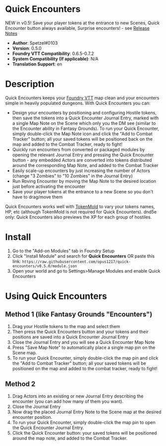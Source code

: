 # Quick Encounters
NEW in v0.5! Save your player tokens at the entrance to new Scenes, Quick Encounter button always available, Surprise encounters! - see [Release Notes](https://github.com/opus1217/quick-encounters/blob/master/CHANGELOG.md#changelog)
* **Author**: Spetzel#0103
* **Version**: 0.5.0
* **Foundry VTT Compatibility**: 0.6.5-0.7.2
* **System Compatibility (If applicable)**: N/A
* **Translation Support**: en


# Description

Quick Encounters keeps your [Foundry VTT](https://foundryvtt.com/) map clean and your encounters simple in heavily populated dungeons. With Quick Encounters you can:
* Design your encounters by positioning and configuring Hostile tokens, then save the tokens into a Quick Encounter Journal Entry, marked with a single Map Note on the Scene which only you the DM see (similar to the Encounter ability in Fantasy Grounds). To run your Quick Encounter, simply double-click the Map Note icon and click the "Add to Combat Tracker" button; all your saved tokens will be positioned back on the map and added to the Combat Tracker, ready to fight!
* Quickly run encounters from converted or packaged modules by opening the relevant Journal Entry and pressing the Quick Encounter button - any embedded Actors are converted into tokens distributed around the corresponding Map Note, and added to the Combat Tracker
* Easily scale-up encounters by just increasing the number of Actors (change "3 Zombies" to "10 Zombies" in the Journal Entry)
* Run Roving Encounter by moving the Map Note to the desired location just before activating the encounter
* Save your player tokens at the entrance to a new Scene so you don't have to drag/move them

Quick Encounters works well with [TokenMold](https://github.com/Moerill/token-mold#token-mold) to vary your tokens names, HP, etc (although TokenMold is not required for Quick Encounters). dnd5e only: Quick Encounters also previews the XP for each group of hostiles.

# Install
1. Go to the "Add-on Modules" tab in Foundry Setup
2. Click "Install Module" and search for **Quick Encounters** OR paste this link: `https://raw.githubusercontent.com/opus1217/quick-encounters/v0.5.0/module.json`
3. Open your world and go to Settings>Manage Modules and enable Quick Encounters

# Using Quick Encounters
## Method 1 (like Fantasy Grounds "Encounters")
1. Drag your Hostile tokens to the map and select them
2. Then press the Quick Encounters button and your tokens and their positions are saved into a Quick Encounter Journal Entry
3. Close the Journal Entry and you will see a Quick Encounter Map Note
4. Press "Save Map Note" to automatically place a single map pin on the Scene map.
5. To run your Quick Encounter, simply double-click the map pin and click the "Add to Combat Tracker" button; all your saved tokens will be positioned on the map and added to the combat tracker, ready to fight!

## Method 2
1. Drag Actors into an existing or new Journal Entry describing the encounter (you can add how many of them you want).
2. Close the Journal Entry
3. Now drag the placed Journal Entry Note to the Scene map at the desired encounter position.
4. To run your Quick Encounter, simply double-click the map pin to open the Quick Encounter Journal Entry.
5. Click the Quick Encounter button: your saved tokens will be positioned around the map note, and added to the Combat Tracker.
